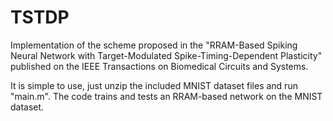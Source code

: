 # TSTDP

Implementation of the scheme proposed in the "RRAM-Based Spiking Neural Network with Target-Modulated Spike-Timing-Dependent Plasticity" published on the IEEE Transactions on Biomedical Circuits and Systems.

It is simple to use, just unzip the included MNIST dataset files and run "main.m". 
The code trains and tests an RRAM-based network on the MNIST dataset.
